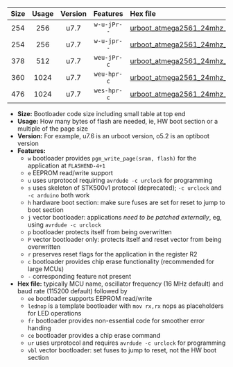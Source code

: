 |Size|Usage|Version|Features|Hex file|
|:-:|:-:|:-:|:-:|:--|
|254|256|u7.7|`w-u-jPr--`|[urboot_atmega2561_24mhz_500000bps_lednop_ur_vbl.hex](https://raw.githubusercontent.com/stefanrueger/urboot.hex/main/mcus/atmega2561/fcpu_24mhz/500000_bps/urboot_atmega2561_24mhz_500000bps_lednop_ur_vbl.hex)|
|254|256|u7.7|`w-u-jpr--`|[urboot_atmega2561_24mhz_500000bps_lednop_fr_ur_vbl.hex](https://raw.githubusercontent.com/stefanrueger/urboot.hex/main/mcus/atmega2561/fcpu_24mhz/500000_bps/urboot_atmega2561_24mhz_500000bps_lednop_fr_ur_vbl.hex)|
|378|512|u7.7|`weu-jPr-c`|[urboot_atmega2561_24mhz_500000bps_ee_lednop_fr_ce_ur_vbl.hex](https://raw.githubusercontent.com/stefanrueger/urboot.hex/main/mcus/atmega2561/fcpu_24mhz/500000_bps/urboot_atmega2561_24mhz_500000bps_ee_lednop_fr_ce_ur_vbl.hex)|
|360|1024|u7.7|`weu-hpr-c`|[urboot_atmega2561_24mhz_500000bps_ee_lednop_fr_ce_ur.hex](https://raw.githubusercontent.com/stefanrueger/urboot.hex/main/mcus/atmega2561/fcpu_24mhz/500000_bps/urboot_atmega2561_24mhz_500000bps_ee_lednop_fr_ce_ur.hex)|
|476|1024|u7.7|`wes-hpr-c`|[urboot_atmega2561_24mhz_500000bps_ee_lednop_fr_ce.hex](https://raw.githubusercontent.com/stefanrueger/urboot.hex/main/mcus/atmega2561/fcpu_24mhz/500000_bps/urboot_atmega2561_24mhz_500000bps_ee_lednop_fr_ce.hex)|

- **Size:** Bootloader code size including small table at top end
- **Usage:** How many bytes of flash are needed, ie, HW boot section or a multiple of the page size
- **Version:** For example, u7.6 is an urboot version, o5.2 is an optiboot version
- **Features:**
  + `w` bootloader provides `pgm_write_page(sram, flash)` for the application at `FLASHEND-4+1`
  + `e` EEPROM read/write support
  + `u` uses urprotocol requiring `avrdude -c urclock` for programming
  + `s` uses skeleton of STK500v1 protocol (deprecated); `-c urclock` and `-c arduino` both work
  + `h` hardware boot section: make sure fuses are set for reset to jump to boot section
  + `j` vector bootloader: applications *need to be patched externally*, eg, using `avrdude -c urclock`
  + `p` bootloader protects itself from being overwritten
  + `P` vector bootloader only: protects itself and reset vector from being overwritten
  + `r` preserves reset flags for the application in the register R2
  + `c` bootloader provides chip erase functionality (recommended for large MCUs)
  + `-` corresponding feature not present
- **Hex file:** typically MCU name, oscillator frequency (16 MHz default) and baud rate (115200 default) followed by
  + `ee` bootloader supports EEPROM read/write
  + `lednop` is a template bootloader with `mov rx,rx` nops as placeholders for LED operations
  + `fr` bootloader provides non-essential code for smoother error handing
  + `ce` bootloader provides a chip erase command
  + `ur` uses urprotocol and requires `avrdude -c urclock` for programming
  + `vbl` vector bootloader: set fuses to jump to reset, not the HW boot section
